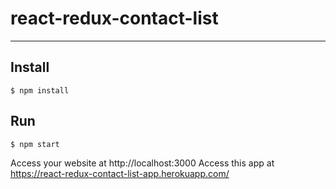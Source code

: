 # react-redux-contact-list
***
## Install

```
$ npm install
```

## Run

```
$ npm start
```

Access your website at http://localhost:3000
Access this app at https://react-redux-contact-list-app.herokuapp.com/
